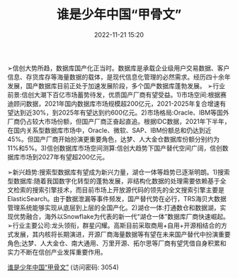 ﻿---
title: 谁是少年中国“甲骨文”
date: 2022-11-21 15:20
tags:
- 信创新时代系列
- 深度报告
- 数据库
updated: 
---

➢信创大势所趋，数据库国产化正当时。数据库是承载企业级用户交易数据、客户信息、存货库存等海量数据的载体，是现代信息化管理的必然需求。经历四十余年发展，国产数据库目前正处于加速发展阶段，多个国产数据库蓬勃发展。
➢行业前景:信创大潮下百亿市场蓄势待发，优质国产厂商有望受益。1)市场空间:根据赛迪顾问数据，2021年国内数据库市场规模超200亿元，2021-2025年复合增速有望达到近30%，到2025年有望达到约600亿元。2)市场格局:Oracle、IBM等国外厂商仍占较大市场份额，但国产厂商正奋起直追。根据IDC数据，2021年下半年，在国内关系型数据库市场中，Oracle、微软、SAP、IBM份额总和仍达到近45%。但国产厂商开始扮演更重要角色，达梦、人大金仓数据库份额分别约为11%和5%。3)信创数据库市场空间测算:信创大趋势下国产替代空间广阔，信创数据库市场到2027年有望超200亿元。
<!-- more -->
➢新兴趋势:搜索型数据库有望成为新兴力量，湖仓一体等趋势已逐渐明朗。1)搜索型数据库:随着我国数字化转型的蓬勃发展，非结构化数据的处理需要依赖基于全文检索的搜索引擎技术，而目前市场上开放源代码的领先的全文搜索引擎主要是ElasticSearch。由于数据泄漏等事件频发，国产替代势在必行，TRS海贝大数据管理系统能够实现从底层到上层的全国产化。2)湖仓一体:打通数仓和数据湖，实现优势融合，海外以Snowflake为代表的新一代“湖仓一体”数据库厂商快速崛起。
➢行业主要公司:龙头领衔，群星闪耀。高斯目前采取商用+自用+开源相结合的方式发展，其内核将长期演进，开源厂商海量数据等有望在未来国产替代中扮演重要角色;达梦、人大金仓、南大通用、万里开源、拓尔思等厂商有望凭借自身积累和实力不断在信创产业发挥重要作用。

[谁是少年中国“甲骨文”](https://url12.ctfile.com/f/3948612-729640926-597ccd?p=3054)
(访问密码: 3054)
